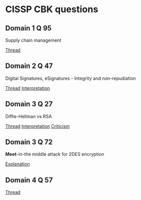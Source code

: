 # CISSP CBK questions

## Domain 1 Q 95

Supply chain management

[Thread](https://www.reddit.com/r/cissp/comments/zb79dw/cissp_official_practice_tests_domain_1_question_95/)

## Domain 2 Q 47

Digital Signatures, eSignatures - Integrity and non-repudiation

[Thread](https://www.reddit.com/r/cissp/comments/zacw87/dont_digital_signatures_ensure_integrity_and/?utm_source=share&utm_medium=web2x&context=3)
[Interpretation](https://www.reddit.com/r/cissp/comments/zacw87/comment/iyp9jhe/?utm_source=share&utm_medium=web2x&context=3)

## Domain 3 Q 27

Diffie-Hellman vs RSA

[Thread](https://www.reddit.com/r/cissp/comments/zmwsm3/diffiehellman_vs_rsa_cissp_official_practice/?utm_source=share&utm_medium=web2x&context=3)
[Interpretation](https://www.reddit.com/r/cissp/comments/zmwsm3/comment/j0e770e/?utm_source=share&utm_medium=web2x&context=3)
[Criticism](https://www.reddit.com/r/cissp/comments/zmwsm3/comment/j0gh4ex/?utm_source=share&utm_medium=web2x&context=3)

## Domain 3 Q 72

**Meet**-in-the middle attack for 2DES encryption

[Explanation](https://security.stackexchange.com/a/122626)

## Domain 4 Q 57

[Thread](https://www.reddit.com/r/cissp/comments/zpehp8/cissp_official_practice_tests_domain_4_q_57/?utm_source=share&utm_medium=web2x&context=3)
